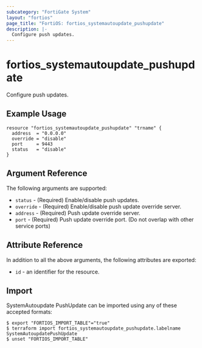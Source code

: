 ```yaml
---
subcategory: "FortiGate System"
layout: "fortios"
page_title: "FortiOS: fortios_systemautoupdate_pushupdate"
description: |-
  Configure push updates.
---
```


# fortios_systemautoupdate_pushupdate
Configure push updates.

## Example Usage

```hcl
resource "fortios_systemautoupdate_pushupdate" "trname" {
  address  = "0.0.0.0"
  override = "disable"
  port     = 9443
  status   = "disable"
}
```

## Argument Reference

The following arguments are supported:

* `status` - (Required) Enable/disable push updates.
* `override` - (Required) Enable/disable push update override server.
* `address` - (Required) Push update override server.
* `port` - (Required) Push update override port. (Do not overlap with other service ports)


## Attribute Reference

In addition to all the above arguments, the following attributes are exported:
* `id` - an identifier for the resource.

## Import

SystemAutoupdate PushUpdate can be imported using any of these accepted formats:
```
$ export "FORTIOS_IMPORT_TABLE"="true"
$ terraform import fortios_systemautoupdate_pushupdate.labelname SystemAutoupdatePushUpdate
$ unset "FORTIOS_IMPORT_TABLE"
```
